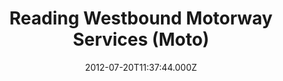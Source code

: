 ---
date: 2012-07-20T11:37:44.000Z
title: Reading Westbound Motorway Services (Moto)
latitude: 51.4236876109289
longitude: -1.037188512363243
category: checkin
---